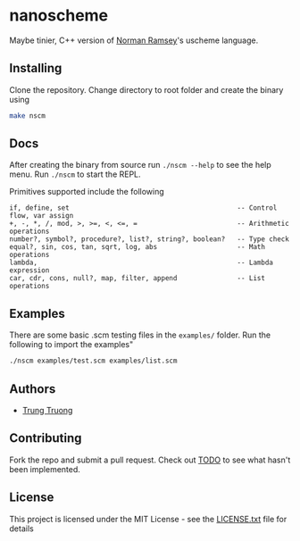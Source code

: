 # nanoscheme

Maybe tinier, C++ version of [Norman Ramsey](https://www.cs.tufts.edu/~nr/)'s uscheme language.

## Installing

Clone the repository. Change directory to root folder and create the binary using

```sh
make nscm
```

## Docs

After creating the binary from source run `./nscm --help` to see the help menu. Run `./nscm` to start the REPL.

Primitives supported include the following

```
if, define, set                                          -- Control flow, var assign
+, -, *, /, mod, >, >=, <, <=, =                         -- Arithmetic operations
number?, symbol?, procedure?, list?, string?, boolean?   -- Type check
equal?, sin, cos, tan, sqrt, log, abs                    -- Math operations
lambda,                                                  -- Lambda expression
car, cdr, cons, null?, map, filter, append               -- List operations
```

## Examples

There are some basic .scm testing files in the `examples/` folder. Run the following to import the examples"

```sh
./nscm examples/test.scm examples/list.scm
```

## Authors

* [Trung Truong](https://github.com/ttrung149)

## Contributing

Fork the repo and submit a pull request. Check out [TODO](TODO) to see what hasn't been implemented.

## License

This project is licensed under the MIT License - see the [LICENSE.txt](LICENSE.txt) file for details